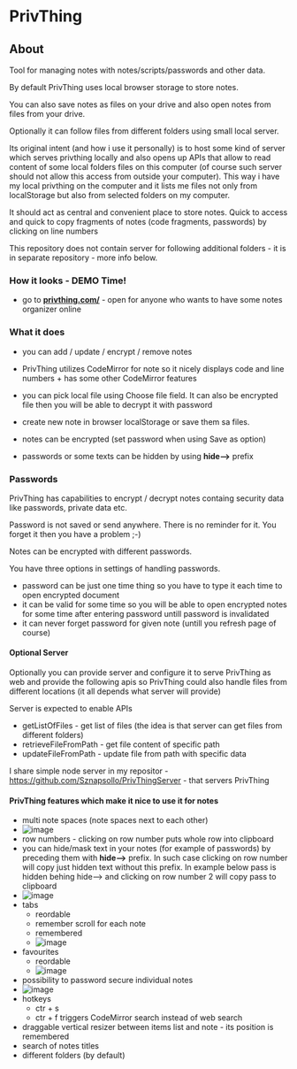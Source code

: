# PrivThing

## About

Tool for managing notes with notes/scripts/passwords and other data. 

By default PrivThing uses local browser storage to store notes.

You can also save notes as files on your drive and also open notes from files from your drive.

Optionally it can follow files from different folders using small local server.

Its original intent (and how i use it personally) is to host some kind of server which serves privthing locally and also opens up APIs that allow to read content of some local folders files on this computer (of course such server should not allow this access from outside your computer).
This way i have my local privthing on the computer and it lists me files not only from localStorage but also from selected folders on my computer.

It should act as central and convenient place to store notes. Quick to access and quick to copy fragments of notes (code fragments, passwords) by clicking on line numbers

This repository does not contain server for following additional folders - it is in separate repository - more info below.

### How it looks - DEMO Time!

- go to  **<a href="https://privthing.com/" target="_blank">privthing.com/</a>** - open for anyone who wants to have some notes organizer online

### What it does

- you can add / update / encrypt / remove notes

- PrivThing utilizes CodeMirror for note so it nicely displays code and line numbers + has some other CodeMirror features

- you can pick local file using Choose file field. It can also be encrypted file then you will be able to decrypt it with password

- create new note in browser localStorage or save them sa files. 

- notes can be encrypted (set password when using Save as option)

- passwords or some texts can be hidden by using **hide-->** prefix

### Passwords

PrivThing has capabilities to encrypt / decrypt notes containg security data like passwords, private data etc.

Password is not saved or send anywhere. There is no reminder for it. You forget it then you have a problem ;-)

Notes can be encrypted with different passwords. 

You have three options in settings of handling passwords.
 - password can be just one time thing so you have to type it each time to open encrypted document
 - it can be valid for some time so you will be able to open encrypted notes for some time after entering password untill password is invalidated
 - it can never forget password for given note (untill you refresh page of course)

#### Optional Server

Optionally you can provide server and configure it to serve PrivThing as web and provide the following apis so PrivThing could also handle files from different locations (it all depends what server will provide)

Server is expected to enable APIs 
- getListOfFiles - get list of files (the idea is that server can get files from different folders)
- retrieveFileFromPath - get file content of specific path
- updateFileFromPath - update file from path with specific data

I share simple node server in my repositor - https://github.com/Sznapsollo/PrivThingServer - that servers PrivThing

#### PrivThing features which make it nice to use it for notes

- multi note spaces (note spaces next to each other)
- ![image](https://github.com/Sznapsollo/PrivThing/assets/20971560/f5735a8a-bd86-441a-9be6-c0af59915256)
- row numbers - clicking on row number puts whole row into clipboard
- you can hide/mask text in your notes (for example of passwords) by preceding them with **hide-->** prefix. In such case clicking on row number will copy just hidden text without this prefix. In example below pass is hidden behing hide--> and clicking on row number 2 will copy pass to clipboard
- ![image](https://github.com/Sznapsollo/PrivThing/assets/20971560/d1e1c80d-77bc-4fdc-930a-7c31b909800a)
- tabs
  - reordable
  - remember scroll for each note
  - remembered
  - ![image](https://github.com/Sznapsollo/PrivThing/assets/20971560/d5170b5f-d947-41ef-84c1-925ec71dd8de)
- favourites
  - reordable
  - ![image](https://github.com/Sznapsollo/PrivThing/assets/20971560/3a90d17d-7e01-4680-818e-afd90f0ad6d4)
- possibility to password secure individual notes
- ![image](https://github.com/Sznapsollo/PrivThing/assets/20971560/906782c4-404b-4332-a36d-7d17d8744440)
- hotkeys
  - ctr + s
  - ctr + f triggers CodeMirror search instead of web search
- draggable vertical resizer between items list and note - its position is remembered
- search of notes titles
- different folders (by default)
